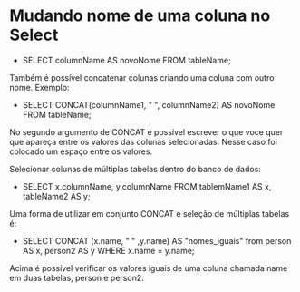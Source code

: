 # Mudando nome de uma coluna no Select

* SELECT columnName AS novoNome FROM tableName;

Também é possível concatenar colunas criando uma coluna com outro nome. Exemplo:

* SELECT CONCAT(columnName1, " ", columnName2) AS novoNome FROM tableName;

No segundo argumento de CONCAT é possível escrever o que voce quer que apareça entre os valores das colunas selecionadas. Nesse caso foi colocado um espaço entre os valores.

Selecionar colunas de múltiplas tabelas dentro do banco de dados:

* SELECT x.columnName, y.columnName FROM tablemName1 AS x, tableName2 AS y;

Uma forma de utilizar em conjunto CONCAT e seleção de múltiplas tabelas é:

* SELECT CONCAT (x.name, " " ,y.name) AS "nomes_iguais" from person AS x, person2 AS y WHERE x.name = y.name;

Acima é possível verificar os valores iguais de uma coluna chamada name em duas tabelas, person e person2.